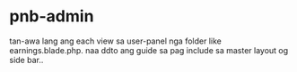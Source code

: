 # pnb-admin

tan-awa lang ang each view sa user-panel nga folder like earnings.blade.php. naa ddto ang guide sa pag include sa master layout og side bar..
